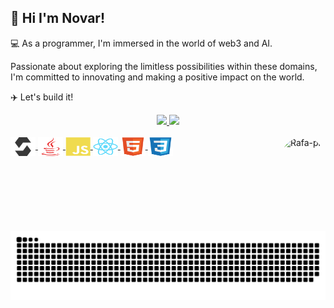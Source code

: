 ## 👋 Hi I'm Novar!

💻 As a programmer, I'm immersed in the world of web3 and AI. 
  
  Passionate about exploring the limitless possibilities within these domains, I'm committed to innovating and making a positive impact on the world.

✈️ Let's build it!

<div align="center">
  <a href="https://github.com/Louis-XWB">
<!--   <img height="180em" src="https://github-readme-stats.vercel.app/api?username=Louis-XWB&show_icons=true&theme=dracula&include_all_commits=true&count_private=true&hide=stars"/> -->
  <img height="180em" src="https://github-readme-stats.vercel.app/api?username=CompetitiveLin&show_icons=true&count_private=true&custom_title=Louis-XWB's%20Github%20Stats"/>
  <img height="180em" src="https://github-readme-stats.vercel.app/api/top-langs/?username=Louis-XWB&layout=compact&langs_count=7&theme=dracula"/>
</div>
  
<div style="display: inline_block"><br>
  <img align="center" alt="Rafa-Js" height="30" width="40" src="https://raw.githubusercontent.com/devicons/devicon/master/icons/solidity/solidity-plain.svg">
  <img align="center" alt="Rafa-Ts" height="30" width="40" src="https://raw.githubusercontent.com/devicons/devicon/master/icons/java/java-plain.svg">
  <img align="center" alt="Rafa-Ts" height="30" width="40" src="https://raw.githubusercontent.com/devicons/devicon/master/icons/javascript/javascript-plain.svg">
  <img align="center" alt="Rafa-React" height="30" width="40" src="https://raw.githubusercontent.com/devicons/devicon/master/icons/react/react-original.svg">
  <img align="center" alt="Rafa-HTML" height="30" width="40" src="https://raw.githubusercontent.com/devicons/devicon/master/icons/html5/html5-original.svg">
  <img align="center" alt="Rafa-CSS" height="30" width="40" src="https://raw.githubusercontent.com/devicons/devicon/master/icons/css3/css3-original.svg">
  <img align="right" alt="Rafa-pic" height="150" style="border-radius:250px;" src="https://lh3.googleusercontent.com/sWg0v1bvB6lLs6TCRUICuhCfwtlYHKITgQcbIdbdf_ZbIyW8yqgqWVsmPy6r4uhxVvn2RI5aQqWnFMYMcSPufFeLZAmtdo1t3D06DQ=w600">
</div>
  
  ##
  
![Snake animation](https://github.com/Louis-XWB/Louis-XWB/blob/output/github-contribution-grid-snake.svg)
